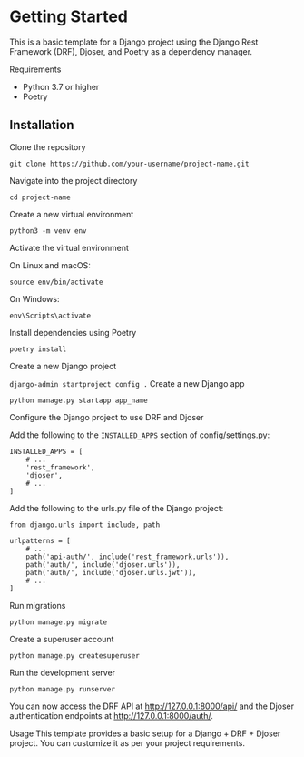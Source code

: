 # Getting Started

This is a basic template for a Django project using the Django Rest Framework (DRF), Djoser, and Poetry as a dependency manager.

Requirements
* Python 3.7 or higher
* Poetry

## Installation

Clone the repository

`git clone https://github.com/your-username/project-name.git`

Navigate into the project directory

`cd project-name`

Create a new virtual environment

`python3 -m venv env`

Activate the virtual environment

On Linux and macOS:

`source env/bin/activate`

On Windows:

`env\Scripts\activate`

Install dependencies using Poetry

`poetry install`

Create a new Django project

`django-admin startproject config .`
Create a new Django app

`python manage.py startapp app_name`

Configure the Django project to use DRF and Djoser

Add the following to the `INSTALLED_APPS` section of config/settings.py:

```
INSTALLED_APPS = [
    # ...
    'rest_framework',
    'djoser',
    # ...
]
```

Add the following to the urls.py file of the Django project:

```
from django.urls import include, path

urlpatterns = [
    # ...
    path('api-auth/', include('rest_framework.urls')),
    path('auth/', include('djoser.urls')),
    path('auth/', include('djoser.urls.jwt')),
    # ...
]
```

Run migrations

`python manage.py migrate`

Create a superuser account

`python manage.py createsuperuser`

Run the development server

`python manage.py runserver`

You can now access the DRF API at http://127.0.0.1:8000/api/ and the Djoser authentication endpoints at http://127.0.0.1:8000/auth/.

Usage
This template provides a basic setup for a Django + DRF + Djoser project. You can customize it as per your project requirements.

